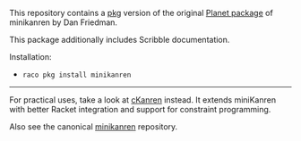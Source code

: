 This repository contains a [pkg](www.cs.utah.edu/plt/snapshots/current/doc/pkg/) version of the original
[Planet package](http://planet.racket-lang.org/display.ss?package=miniKanren.plt&owner=dfriedman)
of minikanren by Dan Friedman.

This package additionally includes Scribble documentation.

Installation:
  * `raco pkg install minikanren`

---

For practical uses, take a look at [cKanren](https://github.com/calvis/cKanren) instead.
It extends miniKanren with better Racket integration and support for constraint programming.

Also see the canonical [minikanren](https://github.com/miniKanren/Racket-miniKanren) repository.
